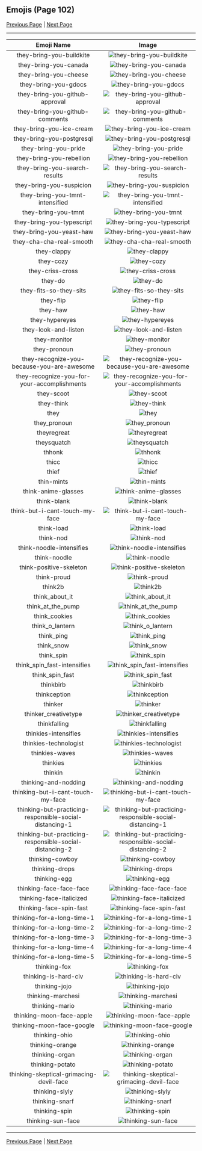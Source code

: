 
## Emojis (Page 102)

[Previous Page](/docs/hc/page-t-0101.md)
  | [Next Page](/docs/hc/page-t-0103.md)

<hr />

|Emoji Name|Image|
| :-: | :-: |
|they-bring-you-buildkite| ![they-bring-you-buildkite](/emojis/hc/they-bring-you-buildkite.png)|
|they-bring-you-canada| ![they-bring-you-canada](/emojis/hc/they-bring-you-canada.png)|
|they-bring-you-cheese| ![they-bring-you-cheese](/emojis/hc/they-bring-you-cheese.png)|
|they-bring-you-gdocs| ![they-bring-you-gdocs](/emojis/hc/they-bring-you-gdocs.png)|
|they-bring-you-github-approval| ![they-bring-you-github-approval](/emojis/hc/they-bring-you-github-approval.png)|
|they-bring-you-github-comments| ![they-bring-you-github-comments](/emojis/hc/they-bring-you-github-comments.png)|
|they-bring-you-ice-cream| ![they-bring-you-ice-cream](/emojis/hc/they-bring-you-ice-cream.png)|
|they-bring-you-postgresql| ![they-bring-you-postgresql](/emojis/hc/they-bring-you-postgresql.png)|
|they-bring-you-pride| ![they-bring-you-pride](/emojis/hc/they-bring-you-pride.png)|
|they-bring-you-rebellion| ![they-bring-you-rebellion](/emojis/hc/they-bring-you-rebellion.png)|
|they-bring-you-search-results| ![they-bring-you-search-results](/emojis/hc/they-bring-you-search-results.png)|
|they-bring-you-suspicion| ![they-bring-you-suspicion](/emojis/hc/they-bring-you-suspicion.png)|
|they-bring-you-tmnt-intensified| ![they-bring-you-tmnt-intensified](/emojis/hc/they-bring-you-tmnt-intensified.gif)|
|they-bring-you-tmnt| ![they-bring-you-tmnt](/emojis/hc/they-bring-you-tmnt.png)|
|they-bring-you-typescript| ![they-bring-you-typescript](/emojis/hc/they-bring-you-typescript.png)|
|they-bring-you-yeast-haw| ![they-bring-you-yeast-haw](/emojis/hc/they-bring-you-yeast-haw.png)|
|they-cha-cha-real-smooth| ![they-cha-cha-real-smooth](/emojis/hc/they-cha-cha-real-smooth.gif)|
|they-clappy| ![they-clappy](/emojis/hc/they-clappy.gif)|
|they-cozy| ![they-cozy](/emojis/hc/they-cozy.png)|
|they-criss-cross| ![they-criss-cross](/emojis/hc/they-criss-cross.gif)|
|they-do| ![they-do](/emojis/hc/they-do.jpg)|
|they-fits-so-they-sits| ![they-fits-so-they-sits](/emojis/hc/they-fits-so-they-sits.png)|
|they-flip| ![they-flip](/emojis/hc/they-flip.gif)|
|they-haw| ![they-haw](/emojis/hc/they-haw.png)|
|they-hypereyes| ![they-hypereyes](/emojis/hc/they-hypereyes.png)|
|they-look-and-listen| ![they-look-and-listen](/emojis/hc/they-look-and-listen.png)|
|they-monitor| ![they-monitor](/emojis/hc/they-monitor.gif)|
|they-pronoun| ![they-pronoun](/emojis/hc/they-pronoun.png)|
|they-recognize-you-because-you-are-awesome| ![they-recognize-you-because-you-are-awesome](/emojis/hc/they-recognize-you-because-you-are-awesome.png)|
|they-recognize-you-for-your-accomplishments| ![they-recognize-you-for-your-accomplishments](/emojis/hc/they-recognize-you-for-your-accomplishments.png)|
|they-scoot| ![they-scoot](/emojis/hc/they-scoot.png)|
|they-think| ![they-think](/emojis/hc/they-think.png)|
|they| ![they](/emojis/hc/they.jpg)|
|they_pronoun| ![they_pronoun](/emojis/hc/they_pronoun.png)|
|theyregreat| ![theyregreat](/emojis/hc/theyregreat.png)|
|theysquatch| ![theysquatch](/emojis/hc/theysquatch.gif)|
|thhonk| ![thhonk](/emojis/hc/thhonk.jpg)|
|thicc| ![thicc](/emojis/hc/thicc.png)|
|thief| ![thief](/emojis/hc/thief.gif)|
|thin-mints| ![thin-mints](/emojis/hc/thin-mints.png)|
|think-anime-glasses| ![think-anime-glasses](/emojis/hc/think-anime-glasses.png)|
|think-blank| ![think-blank](/emojis/hc/think-blank.png)|
|think-but-i-cant-touch-my-face| ![think-but-i-cant-touch-my-face](/emojis/hc/think-but-i-cant-touch-my-face.png)|
|think-load| ![think-load](/emojis/hc/think-load.gif)|
|think-nod| ![think-nod](/emojis/hc/think-nod.gif)|
|think-noodle-intensifies| ![think-noodle-intensifies](/emojis/hc/think-noodle-intensifies.gif)|
|think-noodle| ![think-noodle](/emojis/hc/think-noodle.png)|
|think-positive-skeleton| ![think-positive-skeleton](/emojis/hc/think-positive-skeleton.png)|
|think-proud| ![think-proud](/emojis/hc/think-proud.gif)|
|think2b| ![think2b](/emojis/hc/think2b.png)|
|think_about_it| ![think_about_it](/emojis/hc/think_about_it.png)|
|think_at_the_pump| ![think_at_the_pump](/emojis/hc/think_at_the_pump.png)|
|think_cookies| ![think_cookies](/emojis/hc/think_cookies.png)|
|think_o_lantern| ![think_o_lantern](/emojis/hc/think_o_lantern.png)|
|think_ping| ![think_ping](/emojis/hc/think_ping.png)|
|think_snow| ![think_snow](/emojis/hc/think_snow.png)|
|think_spin| ![think_spin](/emojis/hc/think_spin.gif)|
|think_spin_fast-intensifies| ![think_spin_fast-intensifies](/emojis/hc/think_spin_fast-intensifies.gif)|
|think_spin_fast| ![think_spin_fast](/emojis/hc/think_spin_fast.gif)|
|thinkbirb| ![thinkbirb](/emojis/hc/thinkbirb.png)|
|thinkception| ![thinkception](/emojis/hc/thinkception.png)|
|thinker| ![thinker](/emojis/hc/thinker.jpg)|
|thinker_creativetype| ![thinker_creativetype](/emojis/hc/thinker_creativetype.jpg)|
|thinkfalling| ![thinkfalling](/emojis/hc/thinkfalling.gif)|
|thinkies-intensifies| ![thinkies-intensifies](/emojis/hc/thinkies-intensifies.gif)|
|thinkies-technologist| ![thinkies-technologist](/emojis/hc/thinkies-technologist.png)|
|thinkies-waves| ![thinkies-waves](/emojis/hc/thinkies-waves.gif)|
|thinkies| ![thinkies](/emojis/hc/thinkies.png)|
|thinkin| ![thinkin](/emojis/hc/thinkin.png)|
|thinking-and-nodding| ![thinking-and-nodding](/emojis/hc/thinking-and-nodding.gif)|
|thinking-but-i-cant-touch-my-face| ![thinking-but-i-cant-touch-my-face](/emojis/hc/thinking-but-i-cant-touch-my-face.png)|
|thinking-but-practicing-responsible-social-distancing-1| ![thinking-but-practicing-responsible-social-distancing-1](/emojis/hc/thinking-but-practicing-responsible-social-distancing-1.png)|
|thinking-but-practicing-responsible-social-distancing-2| ![thinking-but-practicing-responsible-social-distancing-2](/emojis/hc/thinking-but-practicing-responsible-social-distancing-2.png)|
|thinking-cowboy| ![thinking-cowboy](/emojis/hc/thinking-cowboy.png)|
|thinking-drops| ![thinking-drops](/emojis/hc/thinking-drops.png)|
|thinking-egg| ![thinking-egg](/emojis/hc/thinking-egg.png)|
|thinking-face-face-face| ![thinking-face-face-face](/emojis/hc/thinking-face-face-face.png)|
|thinking-face-italicized| ![thinking-face-italicized](/emojis/hc/thinking-face-italicized.png)|
|thinking-face-spin-fast| ![thinking-face-spin-fast](/emojis/hc/thinking-face-spin-fast.gif)|
|thinking-for-a-long-time-1| ![thinking-for-a-long-time-1](/emojis/hc/thinking-for-a-long-time-1.png)|
|thinking-for-a-long-time-2| ![thinking-for-a-long-time-2](/emojis/hc/thinking-for-a-long-time-2.png)|
|thinking-for-a-long-time-3| ![thinking-for-a-long-time-3](/emojis/hc/thinking-for-a-long-time-3.png)|
|thinking-for-a-long-time-4| ![thinking-for-a-long-time-4](/emojis/hc/thinking-for-a-long-time-4.png)|
|thinking-for-a-long-time-5| ![thinking-for-a-long-time-5](/emojis/hc/thinking-for-a-long-time-5.png)|
|thinking-fox| ![thinking-fox](/emojis/hc/thinking-fox.png)|
|thinking-is-hard-civ| ![thinking-is-hard-civ](/emojis/hc/thinking-is-hard-civ.png)|
|thinking-jojo| ![thinking-jojo](/emojis/hc/thinking-jojo.jpg)|
|thinking-marchesi| ![thinking-marchesi](/emojis/hc/thinking-marchesi.png)|
|thinking-mario| ![thinking-mario](/emojis/hc/thinking-mario.png)|
|thinking-moon-face-apple| ![thinking-moon-face-apple](/emojis/hc/thinking-moon-face-apple.png)|
|thinking-moon-face-google| ![thinking-moon-face-google](/emojis/hc/thinking-moon-face-google.png)|
|thinking-ohio| ![thinking-ohio](/emojis/hc/thinking-ohio.gif)|
|thinking-orange| ![thinking-orange](/emojis/hc/thinking-orange.png)|
|thinking-organ| ![thinking-organ](/emojis/hc/thinking-organ.jpg)|
|thinking-potato| ![thinking-potato](/emojis/hc/thinking-potato.png)|
|thinking-skeptical-grimacing-devil-face| ![thinking-skeptical-grimacing-devil-face](/emojis/hc/thinking-skeptical-grimacing-devil-face.png)|
|thinking-slyly| ![thinking-slyly](/emojis/hc/thinking-slyly.png)|
|thinking-snarf| ![thinking-snarf](/emojis/hc/thinking-snarf.png)|
|thinking-spin| ![thinking-spin](/emojis/hc/thinking-spin.gif)|
|thinking-sun-face| ![thinking-sun-face](/emojis/hc/thinking-sun-face.png)|

<hr/>

[Previous Page](/docs/hc/page-t-0101.md)
  | [Next Page](/docs/hc/page-t-0103.md)